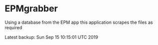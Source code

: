 # EPMgrabber
Using a database from the EPM app this application scrapes the files as required


Latest backup: Sun Sep 15 10:15:01 UTC 2019

